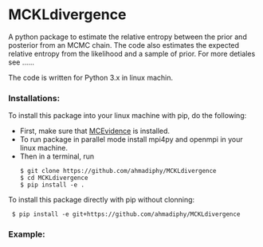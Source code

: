 # MCKLdivergence
A python package to estimate the relative entropy between the prior and posterior from an MCMC chain.
The code also estimates the expected relative entropy from the likelihood and a sample of prior.
For more detiales see ......

The code is written for Python 3.x in linux machin.

### Installations:
To install this package into your linux machine with pip, do the following:
+ First, make sure that [MCEvidence](https://github.com/yabebalFantaye/MCEvidence) is installed.
+ To run package in parallel mode install mpi4py and openmpi in your linux machine.
+ Then in a terminal, run 
     ```
     $ git clone https://github.com/ahmadiphy/MCKLdivergence
     $ cd MCKLdivergence
     $ pip install -e .
     ```
To install this package directly with pip without clonning:

     $ pip install -e git+https://github.com/ahmadiphy/MCKLdivergence


### Example:
